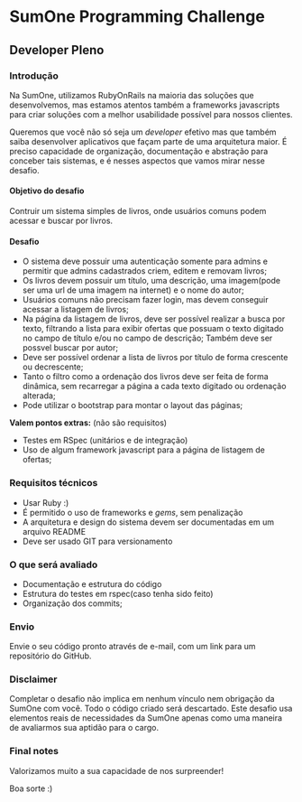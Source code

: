 # SumOne Programming Challenge
## Developer Pleno

### Introdução

Na SumOne, utilizamos RubyOnRails na maioria das soluções que desenvolvemos,
mas estamos atentos também a frameworks javascripts para criar soluções
com a melhor usabilidade possível para nossos clientes.

Queremos que você não só seja um _developer_ efetivo mas que também saiba
desenvolver aplicativos que façam parte de uma arquitetura maior. É preciso
capacidade de organização, documentação e abstração para conceber tais
sistemas, e é nesses aspectos que vamos mirar nesse desafio.

#### Objetivo do desafio

Contruir um sistema simples de livros, onde usuários comuns podem acessar e buscar por livros.

#### Desafio

* O sistema deve possuir uma autenticação somente para admins e permitir que admins cadastrados criem, editem e removam livros;
* Os livros devem possuir um título, uma descrição, uma imagem(pode ser uma url de uma imagem na internet) e o nome do autor;
* Usuários comuns não precisam fazer login, mas devem conseguir acessar a listagem de livros;
* Na página da listagem de livros, deve ser possível realizar a busca por texto, filtrando a lista para exibir ofertas que possuam o texto digitado no campo de título e/ou no campo de descrição; Também deve ser possvel buscar por autor;
* Deve ser possível ordenar a lista de livros por título de forma crescente ou decrescente;
* Tanto o filtro como a ordenação dos livros deve ser feita de forma dinâmica, sem recarregar a página a cada texto digitado ou ordenação alterada;
* Pode utilizar o bootstrap para montar o layout das páginas;

**Valem pontos extras:** (não são requisitos)

* Testes em RSpec (unitários e de integração)
* Uso de algum framework javascript para a página de listagem de ofertas;

### Requisitos técnicos

* Usar Ruby :)
* É permitido o uso de frameworks e _gems_, sem penalização
* A arquitetura e design do sistema devem ser documentadas em um arquivo README
* Deve ser usado GIT para versionamento

### O que será avaliado

* Documentação e estrutura do código
* Estrutura do testes em rspec(caso tenha sido feito)
* Organização dos commits;

### Envio

Envie o seu código pronto através de e-mail, com um link para um repositório
do GitHub.

### Disclaimer

Completar o desafio não implica em nenhum vínculo nem obrigação da SumOne
com você. Todo o código criado será descartado. Este desafio usa elementos
reais de necessidades da SumOne apenas como uma maneira de avaliarmos sua
aptidão para o cargo.

### Final notes

Valorizamos muito a sua capacidade de nos surpreender!

Boa sorte :)
